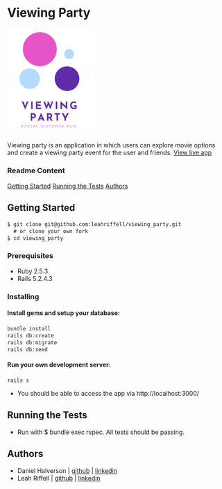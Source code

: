 # Viewing Party

<img src="app/assets/images/logo.png" width="200">

Viewing party is an application in which users can explore movie options and create a viewing party event for the user and friends.
[View live app](https://elmers-viewing-party.herokuapp.com/)

### Readme Content
[Getting Started](#getting-started)
[Running the Tests](#running-the-tests)
[Authors](#authors)

## Getting Started
```
$ git clone git@github.com:leahriffell/viewing_party.git 
  # or clone your own fork
$ cd viewing_party
```
### Prerequisites
- Ruby 2.5.3
- Rails 5.2.4.3

### Installing
#### Install gems and setup your database:
```
bundle install
rails db:create
rails db:migrate
rails db:seed
```

#### Run your own development server:
```
rails s
```
- You should be able to access the app via http://localhost:3000/

## Running the Tests
- Run with $ bundle exec rspec. All tests should be passing.

## Authors
- Daniel Halverson | [github](https://github.com/dhalverson) | [linkedin](https://www.linkedin.com/in/daniel-halverson/)
- Leah Riffell | [github](https://github.com/leahriffell) | [linkedin](https://www.linkedin.com/in/leah-riffell/)
